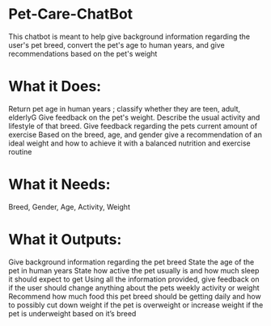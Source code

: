 # Pet-Care-ChatBot
This chatbot is meant to help give background information regarding the user's pet breed, convert the pet's age to human years, and give recommendations based on the pet's weight




# What it Does: 

Return pet age in human years ; classify whether they are teen, adult, elderlyG
Give feedback on the pet's weight.
Describe the usual activity and lifestyle of that breed.
Give feedback regarding the pets current amount of exercise 
Based on the breed, age, and gender give a recommendation of an ideal weight and how to achieve it with a balanced nutrition and exercise routine


# What it Needs:

Breed,
Gender,
Age,
Activity,
Weight



# What it Outputs:

Give background information regarding the pet breed
State the age of the pet in human years
State how active the pet usually is and how much sleep it should expect to get
Using all the information provided, give feedback on if the user should change anything about the pets weekly activity or weight
Recommend how much food this pet breed should be getting daily and how to possibly cut down weight if the pet is overweight or increase weight if the pet is underweight based on it’s breed
